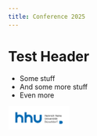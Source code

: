 ```yaml
---
title: Conference 2025
---
```


# Test Header

- Some stuff
- And some more stuff
- Even more

<img src="hhu-logo.png" alt="HHU Logo" style="max-width: 25%; height: auto;">
